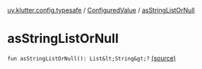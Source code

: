 [uy.klutter.config.typesafe](../index.md) / [ConfiguredValue](index.md) / [asStringListOrNull](.)


# asStringListOrNull
`fun asStringListOrNull(): List&lt;String&gt;?` [(source)](https://github.com/kohesive/klutter/blob/master/config-typesafe-jdk6/src/main/kotlin/uy/klutter/config/typesafe/TypesafeConfig_Ext.kt#L84)


